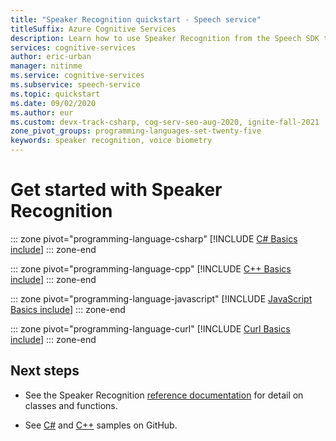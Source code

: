 ```yaml
---
title: "Speaker Recognition quickstart - Speech service"
titleSuffix: Azure Cognitive Services
description: Learn how to use Speaker Recognition from the Speech SDK to answer the question, "who is speaking". In this quickstart, you learn about common design patterns for working with both speaker verification and identification, which both use voice biometry to identify unique voices.
services: cognitive-services
author: eric-urban
manager: nitinme
ms.service: cognitive-services
ms.subservice: speech-service
ms.topic: quickstart
ms.date: 09/02/2020
ms.author: eur
ms.custom: devx-track-csharp, cog-serv-seo-aug-2020, ignite-fall-2021
zone_pivot_groups: programming-languages-set-twenty-five
keywords: speaker recognition, voice biometry
---
```


# Get started with Speaker Recognition

::: zone pivot="programming-language-csharp"
[!INCLUDE [C# Basics include](includes/how-to/speaker-recognition-basics/speaker-recognition-basics-csharp.md)]
::: zone-end

::: zone pivot="programming-language-cpp"
[!INCLUDE [C++ Basics include](includes/how-to/speaker-recognition-basics/speaker-recognition-basics-cpp.md)]
::: zone-end

::: zone pivot="programming-language-javascript"
[!INCLUDE [JavaScript Basics include](includes/how-to/speaker-recognition-basics/speaker-recognition-basics-javascript.md)]
::: zone-end

::: zone pivot="programming-language-curl"
[!INCLUDE [Curl Basics include](includes/how-to/speaker-recognition-basics/speaker-recognition-basics-curl.md)]
::: zone-end

## Next steps

* See the Speaker Recognition [reference documentation](/rest/api/speakerrecognition/) for detail on classes and functions.

* See [C#](https://github.com/Azure-Samples/cognitive-services-speech-sdk/tree/master/quickstart/csharp/dotnet/speaker-recognition) and [C++](https://github.com/Azure-Samples/cognitive-services-speech-sdk/tree/master/quickstart/cpp/windows/speaker-recognition) samples on GitHub.
